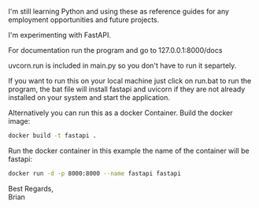 I'm still learning Python and using these as reference guides for any employment opportunities and future projects.

I'm experimenting with FastAPI.

For documentation run the program and go to 127.0.0.1:8000/docs

uvcorn.run is included in main.py so you don't have to run it separtely.

If you want to run this on your local machine just click on run.bat to run the program, the bat file will install fastapi and uvicorn if they are not already installed on your system and start the application.

Alternatively you can run this as a docker Container.
Build the docker image:
```bash
docker build -t fastapi .
```
Run the docker container in this example the name of the container will be fastapi:
```bash
docker run -d -p 8000:8000 --name fastapi fastapi

```

Best Regards,<br/>
Brian

